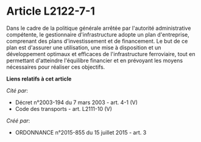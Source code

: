 # Article L2122-7-1

Dans le cadre de la politique générale arrêtée par l'autorité administrative compétente, le gestionnaire d'infrastructure
adopte un plan d'entreprise, comprenant des plans d'investissement et de financement. Le but de ce plan est d'assurer une
utilisation, une mise à disposition et un développement optimaux et efficaces de l'infrastructure ferroviaire, tout en
permettant d'atteindre l'équilibre financier et en prévoyant les moyens nécessaires pour réaliser ces objectifs.

**Liens relatifs à cet article**

_Cité par_:

  - Décret n°2003-194 du 7 mars 2003 - art. 4-1 (V)
  - Code des transports - art. L2111-10 (V)

_Créé par_:

  - ORDONNANCE n°2015-855 du 15 juillet 2015 - art. 3
